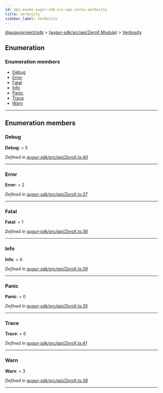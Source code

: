 ```yaml
---
id: api-enums-augur-sdk-src-api-zerox-verbosity
title: Verbosity
sidebar_label: Verbosity
---
```


[@augurproject/sdk](api-readme.md) > [[augur-sdk/src/api/ZeroX Module]](api-modules-augur-sdk-src-api-zerox-module.md) > [Verbosity](api-enums-augur-sdk-src-api-zerox-verbosity.md)

## Enumeration

### Enumeration members

* [Debug](api-enums-augur-sdk-src-api-zerox-verbosity.md#debug)
* [Error](api-enums-augur-sdk-src-api-zerox-verbosity.md#error)
* [Fatal](api-enums-augur-sdk-src-api-zerox-verbosity.md#fatal)
* [Info](api-enums-augur-sdk-src-api-zerox-verbosity.md#info)
* [Panic](api-enums-augur-sdk-src-api-zerox-verbosity.md#panic)
* [Trace](api-enums-augur-sdk-src-api-zerox-verbosity.md#trace)
* [Warn](api-enums-augur-sdk-src-api-zerox-verbosity.md#warn)

---

## Enumeration members

<a id="debug"></a>

###  Debug

**Debug**:  = 5

*Defined in [augur-sdk/src/api/ZeroX.ts:40](https://github.com/AugurProject/augur/blob/1e1466f1d3/packages/augur-sdk/src/api/ZeroX.ts#L40)*

___
<a id="error"></a>

###  Error

**Error**:  = 2

*Defined in [augur-sdk/src/api/ZeroX.ts:37](https://github.com/AugurProject/augur/blob/1e1466f1d3/packages/augur-sdk/src/api/ZeroX.ts#L37)*

___
<a id="fatal"></a>

###  Fatal

**Fatal**:  = 1

*Defined in [augur-sdk/src/api/ZeroX.ts:36](https://github.com/AugurProject/augur/blob/1e1466f1d3/packages/augur-sdk/src/api/ZeroX.ts#L36)*

___
<a id="info"></a>

###  Info

**Info**:  = 4

*Defined in [augur-sdk/src/api/ZeroX.ts:39](https://github.com/AugurProject/augur/blob/1e1466f1d3/packages/augur-sdk/src/api/ZeroX.ts#L39)*

___
<a id="panic"></a>

###  Panic

**Panic**:  = 0

*Defined in [augur-sdk/src/api/ZeroX.ts:35](https://github.com/AugurProject/augur/blob/1e1466f1d3/packages/augur-sdk/src/api/ZeroX.ts#L35)*

___
<a id="trace"></a>

###  Trace

**Trace**:  = 6

*Defined in [augur-sdk/src/api/ZeroX.ts:41](https://github.com/AugurProject/augur/blob/1e1466f1d3/packages/augur-sdk/src/api/ZeroX.ts#L41)*

___
<a id="warn"></a>

###  Warn

**Warn**:  = 3

*Defined in [augur-sdk/src/api/ZeroX.ts:38](https://github.com/AugurProject/augur/blob/1e1466f1d3/packages/augur-sdk/src/api/ZeroX.ts#L38)*

___

